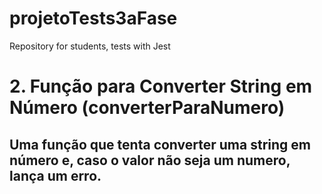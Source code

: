 # projetoTests3aFase
Repository for students, tests with Jest



# 2. Função para Converter String em Número (converterParaNumero)
## Uma função que tenta converter uma string em número e, caso o valor não seja um numero, lança um erro.
